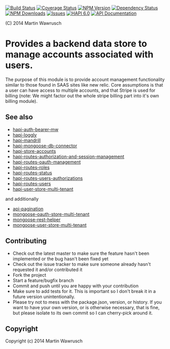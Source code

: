 [![Build Status](https://travis-ci.org/codedoctor/hapi-store-accounts.svg?branch=master)](https://travis-ci.org/codedoctor/hapi-store-accounts)
[![Coverage Status](https://img.shields.io/coveralls/codedoctor/hapi-store-accounts.svg)](https://coveralls.io/r/codedoctor/hapi-store-accounts)
[![NPM Version](http://img.shields.io/npm/v/hapi-store-accounts.svg)](https://www.npmjs.org/package/hapi-store-accounts)
[![Dependency Status](https://gemnasium.com/codedoctor/hapi-store-accounts.svg)](https://gemnasium.com/codedoctor/hapi-store-accounts)
[![NPM Downloads](http://img.shields.io/npm/dm/hapi-store-accounts.svg)](https://www.npmjs.org/package/hapi-store-accounts)
[![Issues](http://img.shields.io/github/issues/codedoctor/hapi-store-accounts.svg)](https://github.com/codedoctor/hapi-store-accounts/issues)
[![HAPI 6.0](http://img.shields.io/badge/hapi-6.0-blue.svg)](http://hapijs.com)
[![API Documentation](http://img.shields.io/badge/API-Documentation-ff69b4.svg)](http://coffeedoc.info/github/codedoctor/hapi-store-accounts)

(C) 2014 Martin Wawrusch

# Provides a backend data store to manage accounts associated with users.

The purpose of this module is to provide account management functionality similar to
those found in SAAS sites like new relic. Core assumptions is that a user can have access
to multiple accounts, and that Stripe is used for billing (note: We might factor out the whole stripe billing part into it's own billing module).


## See also

* [hapi-auth-bearer-mw](https://github.com/codedoctor/hapi-auth-bearer-mw)
* [hapi-loggly](https://github.com/codedoctor/hapi-loggly)
* [hapi-mandrill](https://github.com/codedoctor/hapi-mandrill)
* [hapi-mongoose-db-connector](https://github.com/codedoctor/hapi-mongoose-db-connector)
* [hapi-store-accounts](https://github.com/codedoctor/hapi-store-accounts)
* [hapi-routes-authorization-and-session-management](https://github.com/codedoctor/hapi-routes-authorization-and-session-management)
* [hapi-routes-oauth-management](https://github.com/codedoctor/hapi-routes-oauth-management)
* [hapi-routes-roles](https://github.com/codedoctor/hapi-routes-roles)
* [hapi-routes-status](https://github.com/codedoctor/hapi-routes-status)
* [hapi-routes-users-authorizations](https://github.com/codedoctor/hapi-routes-users-authorizations)
* [hapi-routes-users](https://github.com/codedoctor/hapi-routes-users)
* [hapi-user-store-multi-tenant](https://github.com/codedoctor/hapi-user-store-multi-tenant)

and additionally

* [api-pagination](https://github.com/codedoctor/api-pagination)
* [mongoose-oauth-store-multi-tenant](https://github.com/codedoctor/mongoose-oauth-store-multi-tenant)
* [mongoose-rest-helper](https://github.com/codedoctor/mongoose-rest-helper)
* [mongoose-user-store-multi-tenant](https://github.com/codedoctor/mongoose-user-store-multi-tenant)


## Contributing
 
* Check out the latest master to make sure the feature hasn't been implemented or the bug hasn't been fixed yet
* Check out the issue tracker to make sure someone already hasn't requested it and/or contributed it
* Fork the project
* Start a feature/bugfix branch
* Commit and push until you are happy with your contribution
* Make sure to add tests for it. This is important so I don't break it in a future version unintentionally.
* Please try not to mess with the package.json, version, or history. If you want to have your own version, or is otherwise necessary, that is fine, but please isolate to its own commit so I can cherry-pick around it.

## Copyright

Copyright (c) 2014 Martin Wawrusch 
